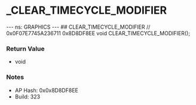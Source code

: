 # _CLEAR_TIMECYCLE_MODIFIER

--- ns: GRAPHICS --- ## CLEAR_TIMECYCLE_MODIFIER  // 0x0F07E7745A236711 0x8D8DF8EE void CLEAR_TIMECYCLE_MODIFIER();

### Return Value
* void

### Notes
* AP Hash: 0x0x8D8DF8EE
* Build: 323

